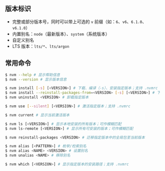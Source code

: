 ## 版本标识

- 完整或部分版本号，同时可以带上可选的 `v` 前缀（如：`6`、`v6`、`6.1.0`、`v6.1.0`）
- 内置别名：`node`（最新版本）、`system`（系统版本）
- 自定义别名
- LTS 版本：`lts/*`、`lts/argon`

## 常用命令

```sh
$ nvm --help # 显示帮助信息
$ nvm --version # 显示版本信息

$ nvm install [-s] [<VERSION>] # 下载、编译（-s）、安装指定版本；支持 .nvmrc
$ nvm install --reinstall-packages-from=<VERSION> [-s] [<VERSION>] # 下载、编译（-s）、安装指定版本，同时迁移指定版本中的全局包；支持 .nvmrc
$ nvm uninstall <VERSION> # 卸载指定版本

$ nvm use [--silent] [<VERSION>] # 激活指定版本；支持 .nvmrc

$ nvm current # 显示当前激活版本

$ nvm ls [<VERSION>] # 显示本地安装的所有版本；可作模糊匹配
$ nvm ls-remote [<VERSION>] # 显示所有可安装的版本；可作模糊匹配

$ nvm reinstall-packages <VERSION> # 迁移指定版本中的全局包至当前版本

$ nvm alias [<PATTERN>] # 枚举/检索别名
$ nvm alias <NAME> <VERSION> # 设置别名
$ nvm unalias <NAME> # 移除别名

$ nvm which [<VERSION>] # 显示指定版本的安装路径；支持 .nvmrc
```
